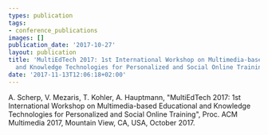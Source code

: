 ```yaml
---
types: publication
tags:
- conference_publications
images: []
publication_date: '2017-10-27'
layout: publication
title: 'MultiEdTech 2017: 1st International Workshop on Multimedia-based Educational
  and Knowledge Technologies for Personalized and Social Online Training'
date: '2017-11-13T12:06:18+02:00'
---
```

A. Scherp, V. Mezaris, T. Kohler, A. Hauptmann, "MultiEdTech 2017: 1st International Workshop on Multimedia-based Educational and Knowledge Technologies for Personalized and Social Online Training", Proc. ACM Multimedia 2017, Mountain View, CA, USA, October 2017.
